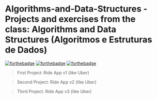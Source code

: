 # Algorithms-and-Data-Structures -Projects and exercises from the class: Algorithms and Data Structures (Algoritmos e Estruturas de Dados)

[![forthebadge](https://forthebadge.com/images/badges/made-with-java.svg)](https://forthebadge.com)
[![forthebadge](https://forthebadge.com/images/badges/made-with-javascript.svg)](https://forthebadge.com)
[![forthebadge](http://forthebadge.com/images/badges/built-with-love.svg)](http://forthebadge.com)

> First Project: Ride App v1 (like Uber)

> Second Project: Ride App v2 (like Uber)

> Third Project: Ride App v3 (like Uber)
